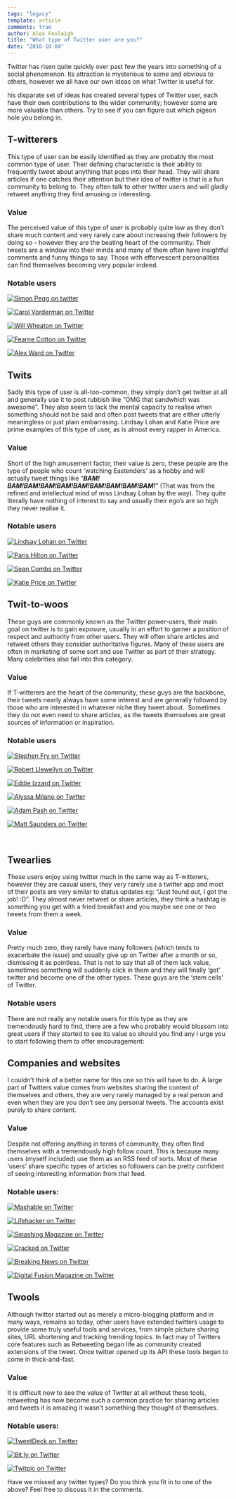 ```yaml
---
tags: "legacy"
template: article 
comments: true 
author: Alex Foxleigh
title: "What type of Twitter user are you?"
date: "2010-10-04"
---
```


Twitter has risen quite quickly over past few the years into something of a social phenomenon. Its attraction is mysterious to some and obvious to others, however we all have our own ideas on what Twitter is useful for.

his disparate set of ideas has created several types of Twitter user, each have their own contributions to the wider community; however some are more valuable than others. Try to see if you can figure out which pigeon hole you belong in.

## T-witterers

This type of user can be easily identified as they are probably the most common type of user. Their defining characteristic is their ability to frequently tweet about anything that pops into their head. They will share articles if one catches their attention but their idea of twitter is that is a fun community to belong to. They often talk to other twitter users and will gladly retweet anything they find amusing or interesting.

### Value

The perceived value of this type of user is probably quite low as they don’t share much content and very rarely care about increasing their followers by doing so - however they are the beating heart of the community. Their tweets are a window into their minds and many of them often have insightful comments and funny things to say. Those with effervescent personalities can find themselves becoming very popular indeed.

### Notable users

[![Simon Pegg on twitter](http://foxleigh.me/wp-content/uploads/2010/10/twitterCard_simonpegg.jpg)](http://www.twitter.com/simonpegg)

[![Carol Vorderman on Twitter](http://foxleigh.me/wp-content/uploads/2010/10/twitterCard_carolvorders.jpg)](http://www.twitter.com/carolvorders)

[![Will Wheaton on Twitter](http://foxleigh.me/wp-content/uploads/2010/10/twitterCard_wilw.jpg)](http://www.twitter.com/wilw)

[![Fearne Cotton on Twitter](http://foxleigh.me/wp-content/uploads/2010/10/twitterCard_fearnecotton.jpg)](http://www.twitter.com/fearnecotton)

[![Alex Ward on Twitter](http://foxleigh.me/wp-content/uploads/2010/10/twitterCard_alexward.jpg)](http://www.twitter.com/alexbward)

## Twits

Sadly this type of user is all-too-common, they simply don’t get twitter at all and generally use it to post rubbish like “OMG that sandwhich was awesome”. They also seem to lack the mental capacity to realise when something should not be said and often post tweets that are either utterly meaningless or just plain embarrasing. Lindsay Lohan and Katie Price are prime examples of this type of user, as is almost every rapper in America.

### Value

Short of the high amusement factor, their value is zero, these people are the type of people who count ‘watching Eastenders’ as a hobby and will actually tweet things like “_**BAM! BAM!BAM!BAM!BAM!BAM!BAM!BAM!BAM!BAM!**_” (That was from the refined and intellectual mind of miss Lindsay Lohan by the way). They quite literally have nothing of interest to say and usually their ego’s are so high they never realise it.

### Notable users

[![Lindsay Lohan on Twitter](http://foxleigh.me/wp-content/uploads/2010/10/twitterCard_lilo.jpg)](http://www.twitter.com/lindsaylohan)

[![Paris Hilton on Twitter](http://foxleigh.me/wp-content/uploads/2010/10/twitterCard_parishilton.jpg)](http://twitter.com/parishilton)

[![Sean Combs on Twitter](http://foxleigh.me/wp-content/uploads/2010/10/twitterCard_iamdiddy.jpg)](http://twitter.com/iamdiddy)

[![Katie Price on Twitter](http://foxleigh.me/wp-content/uploads/2010/10/twitterCard_jordan.jpg)](http://twitter.com/misskatieprice)

## Twit-to-woos

These guys are commonly known as the Twitter power-users, their main goal on twitter is to gain exposure, usually in an effort to garner a position of respect and authority from other users. They will often share articles and retweet others they consider authoritative figures. Many of these users are often in marketing of some sort and use Twitter as part of their strategy. Many celebrities also fall into this category.

### Value

If T-witterers are the heart of the community, these guys are the backbone, their tweets nearly always have some interest and are generally followed by those who are interested in whatever niche they tweet about.  Sometimes they do not even need to share articles, as the tweets themselves are great sources of information or inspiration.

### Notable users

[![Stephen Fry on Twitter](http://foxleigh.me/wp-content/uploads/2010/10/twitterCard_stephenfry.jpg)](http://twitter.com/stephenfry)

[![Robert Llewellyn on Twitter](http://foxleigh.me/wp-content/uploads/2010/10/twitterCard_bobbyllew.jpg)](http://twitter.com/bobbylew)

[![Eddie Izzard on Twitter](http://foxleigh.me/wp-content/uploads/2010/10/twitterCard_eddieizzard.jpg)](http://twitter.com/eddieizzard)

[![Alyssa Milano on Twitter](http://foxleigh.me/wp-content/uploads/2010/10/twitterCard_alyssamilano.jpg)](http://twitter.com/alyssa_milano)

[![Adam Pash on Twitter](http://foxleigh.me/wp-content/uploads/2010/10/twitterCard_adampash.jpg)](http://twitter.com/adampash)

[![Matt Saunders on Twitter](http://foxleigh.me/wp-content/uploads/2010/10/twitterCard_matt5409.jpg)](http://twitter.com/matt5409)

 

## Twearlies

These users enjoy using twitter much in the same way as T-witterers, however they are casual users, they very rarely use a twitter app and most of their posts are very similar to status updates eg: “Just found out, I got the job! :D”. They almost never retweet or share articles, they think a hashtag is something you get with a fried breakfast and you maybe see one or two tweets from them a week.

### Value

Pretty much zero, they rarely have many followers (which tends to exacerbate the issue) and usually give up on Twitter after a month or so, dismissing it as pointless. That is not to say that all of them lack value, sometimes something will suddenly click in them and they will finally ‘get’ twitter and become one of the other types. These guys are the ‘stem cells’ of Twitter.

### Notable users

There are not really any notable users for this type as they are tremendously hard to find, there are a few who probably would blossom into great users if they started to see its value so should you find any I urge you to start following them to offer encouragement:

## Companies and websites

I couldn’t think of a better name for this one so this will have to do. A large part of Twitters value comes from websites sharing the content of themselves and others, they are very rarely managed by a real person and even when they are you don’t see any personal tweets. The accounts exist purely to share content.

### Value

Despite not offering anything in terms of community, they often find themselves with a tremendously high follow count. This is because many users (myself included) use them as an RSS feed of sorts. Most of these ‘users’ share specific types of articles so followers can be pretty confident of seeing interesting information from that feed.

### Notable users:

[![Mashable on Twitter](http://foxleigh.me/wp-content/uploads/2010/10/twitterCard_mashable.jpg)](http://twitter.com/mashable)

[![Lifehacker on Twitter](http://foxleigh.me/wp-content/uploads/2010/10/twitterCard_lifehacker.jpg)](http://twitter.com/lifehacker)

[![Smashing Magazine on Twitter](http://foxleigh.me/wp-content/uploads/2010/10/twitterCard_smashingmag.jpg)](http://twitter.com/smashingmag)

[![Cracked on Twitter](http://foxleigh.me/wp-content/uploads/2010/10/twitterCard_cracked.jpg)](http://twitter.com/cracked)

[![Breaking News on Twitter](http://foxleigh.me/wp-content/uploads/2010/10/twitterCard_breakingnews.jpg)](http://twitter.com/breakingnews)

[![Digital Fusion Magazine on Twitter](http://foxleigh.me/wp-content/uploads/2010/10/twitterCard_digital_fusion.jpg)](http://twitter.com/digital_fusion)

## Twools

Although twitter started out as merely a micro-blogging platform and in many ways, remains so today, other users have extended twitters usage to provide some truly useful tools and services, from simple picture sharing sites, URL shortening and tracking trending topics. In fact may of Twitters core features such as Retweeting began life as community created extensions of the tweet. Once twitter opened up its API these tools began to come in thick-and-fast.

### Value

It is difficult now to see the value of Twitter at all without these tools, retweeting has now become such a common practice for sharing articles and tweets it is amazing it wasn’t something they thought of themselves.

### Notable users:

[![TweetDeck on Twitter](http://foxleigh.me/wp-content/uploads/2010/10/twitterCard_tweetdeck.jpg)](http://twitter.com/tweetdeck)

[![Bit.ly on Twitter](http://foxleigh.me/wp-content/uploads/2010/10/twitterCard_bitly.jpg)](http://twitter.com/bitly)

[![Twitpic on Twitter](http://foxleigh.me/wp-content/uploads/2010/10/twitterCard_twitpic.jpg)](http://twitter.com/twitpic)

Have we missed any twitter types? Do you think you fit in to one of the above? Feel free to discuss it in the comments.
